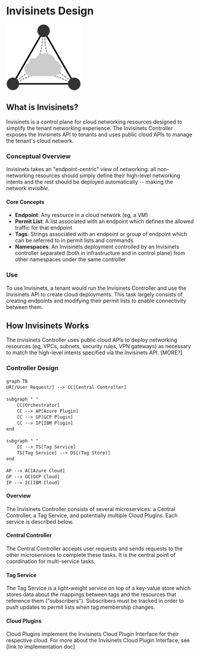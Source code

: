 # Invisinets Design
<img src="img/logo.png" alt="Invisinets Logo" width="200"/>

## What is Invisinets?
Invisinets is a control plane for cloud networking resources designed to simplify the tenant networking experience. The Invisinets Controller exposes the Invisinets API to tenants and uses public cloud APIs to manage the tenant's cloud network.

### Conceptual Overview
Invisinets takes an "endpoint-centric" view of networking: all non-networking resources should simply define their high-level networking intents and the rest should be deployed automatically -- making the network *invisible*.

#### Core Concepts
* **Endpoint**: Any resource in a cloud network (eg, a VM)
* **Permit List**: A list associated with an endpoint which defines the allowed traffic for that endpoint
* **Tags**: Strings associated with an endpoint or group of endpoint which can be referred to in permit lists and commands
* **Namespaces**: An Invisinets deployment controlled by an Invisinets controller separated (both in infrastructure and in control plane) from other namespaces under the same controller

### Use
To use Invisinets, a tenant would run the Invisinets Controller and use the Invisinets API to create cloud deployments. This task largely consists of creating endpoints and modifying their permit lists to enable connectivity between them.

## How Invisinets Works
The Invisinets Controller uses public cloud APIs to deploy networking resources (eg, VPCs, subnets, security rules, VPN gateways) as necessary to match the high-level intents specified via the Invisinets API. [MORE?]

### Controller Design
```mermaid
graph TB
UR[/User Request/] --> CC[Central Controller]

subgraph " "  
    CC[Orchestrator]  
    CC --> AP[Azure Plugin]  
    CC --> GP[GCP Plugin]  
    CC --> IP[IBM Plugin]  
end  

subgraph " "  
    CC --> TS[Tag Service]  
    TS[Tag Service] --> DS[(Tag Store)]  
end  

AP --> AC[Azure Cloud]  
GP --> GC[GCP Cloud]  
IP --> IC[IBM Cloud]  

```

#### Overview
The Invisinets Controller consists of several microservices: a Central Controller, a Tag Service, and potentially multiple Cloud Plugins. Each service is described below.

#### Central Controller
The Central Controller accepts user requests and sends requests to the other microservices to complete these tasks. It is the central point of coordination for multi-service tasks.

#### Tag Service
The Tag Service is a light-weight service on top of a key-value store which stores data about the mappings between tags and the resources that reference them ("subscribers"). Subscribers must be tracked in order to push updates to permit lists when tag membership changes.

#### Cloud Plugins
Cloud Plugins implement the Invisinets Cloud Plugin Interface for their respective cloud. For more about the Invisinets Cloud Plugin Interface, see [link to implementation doc]
